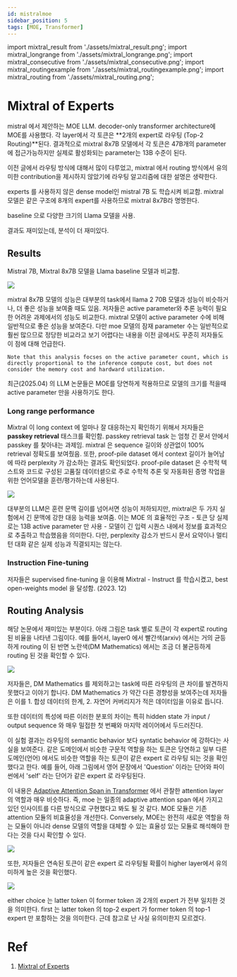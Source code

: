 ```yaml
---
id: mistralmoe
sidebar_position: 5
tags: [MOE, Transformer]
---
```

import mixtral_result from './assets/mixtral_result.png';
import mixtral_longrange from './assets/mixtral_longrange.png';
import mixtral_consecutive from './assets/mixtral_consecutive.png';
import mixtral_routingexample from './assets/mixtral_routingexample.png';
import mixtral_routing from './assets/mixtral_routing.png';

# Mixtral of Experts

mistral 에서 제안하는 MOE LLM. decoder-only transformer architecture에 MOE를 사용했다. 각 layer에서 각 토큰은 **2개의 expert로 라우팅 (Top-2 Routing)**된다. 결과적으로 mixtral 8x7B 모델에서 각 토큰은 47B개의 parameter에 접근가능하지만 실제로 활성화되는 parameter는 13B 수준이 된다. 

이전 글에서 라우팅 방식에 대해서 많이 다루었고, mixtral 에서 routing 방식에서 유의미한 contribution을 제시하지 않았기에 라우팅 알고리즘에 대한 설명은 생략한다.

experts 를 사용하지 않은 dense model인 mistral 7B 도 학습시켜 비교함. mixtral 모델은 같은 구조에 8개의 expert를 사용하므로 mixtral 8x7B라 명명한다. 

baseline 으로 다양한 크기의 Llama 모델을 사용.

결과도 재미있는데, 분석이 더 재미있다.

## Results

Mistral 7B, Mixtral 8x7B 모델을 Llama baseline 모델과 비교함.

<div style={{textAlign: 'Center'}}>
    <img src={mixtral_result} style={{border: 'solid', width: 600}} />
</div>

mixtral 8x7B 모델의 성능은 대부분의 task에서 llama 2 70B 모델과 성능이 비슷하거나, 더 좋은 성능을 보여줄 때도 있음. 저자들은 active parameter와 추론 능력이 필요한 어려운 과제에서의 성능도 비교한다. mixtral 모델이 active parameter 수에 비해 일반적으로 좋은 성능을 보여준다. 다만 moe 모델의 잠재 parameter 수는 일반적으로 훨씬 많으므로 정당한 비교라고 보기 어렵다는 내용을 이전 글에서도 꾸준히 저자들도 이 점에 대해 언급한다. 

```
Note that this analysis focses on the active parameter count, which is directly proportional to the inference compute cost, but does not consider the memory cost and hardward utilization.
```

최근(2025.04) 의 LLM 논문들은 MOE를 당연하게 적용하므로 모델의 크기를 적을때 active parameter 만을 사용하기도 한다. 

### Long range performance

Mixtral 이 long context 에 얼마나 잘 대응하는지 확인하기 위해서 저자들은 **passkey retrieval** 태스크를 확인함. passkey retrieval task 는 엄청 긴 문서 안에서 passkey 를 찾아내는 과제임. mixtral 은 sequence 길이와 상관없이 100% retrieval 정확도를 보여줬음. 또한, proof-pile dataset 에서 context 길이가 늘어남에 따라 perplexity 가 감소하는 결과도 확인되었다. proof-pile dataset 은 수학적 텍스트와 코드로 구성된 고품질 데이터셑으로 주로 수학적 추론 및 자동화된 증명 작업을 위한 언어모델을 훈련/평가하는데 사용된다. 

<div style={{textAlign: 'Center'}}>
    <img src={mixtral_longrange} style={{border: 'solid', width: 600}} />
</div>

대부분의 LLM은 훈련 문맥 길이를 넘어서면 성능이 저하되지만, mixtral은 두 가지 실험에서 긴 문맥에 강한 대응 능력을 보여줌. 이는 MOE 의 효율적인 구조 - 토큰 당 실제로는 13B active parameter 만 사용 - 모델이 긴 입력 시퀀스 내에서 정보를 효과적으로 추출하고 학습했음을 의미한다. 다만, perplexity 감소가 반드시 문서 요약이나 멀티턴 대화 같은 실제 성능과 직결되지는 않는다.

### Instruction Fine-tuning

저자들은 supervised fine-tuning 을 이용해 Mixtral - Instruct 를 학습시켰고, best open-weights model 을 달성함. (2023. 12)


## Routing Analysis

해당 논문에서 재미있는 부분이다. 아래 그림은 task 별로 토큰이 각 expert로 routing된 비율을 나타낸 그림이다. 예를 들어서, layer0 에서 빨간색(arxiv) 에서는 거의 균등하게 routing 이 된 반면 노란색(DM Mathematics) 에서는 조금 더 불균등하게 routing 된 것을 확인할 수 있다. 

<div style={{textAlign: 'Center'}}>
    <img src={mixtral_routing} style={{border: 'solid', width: 600}} />
</div>

저자들은, DM Mathematics 를 제외하고는 task에 따른 라우팅의 큰 차이를 발견하지 못했다고 이야기 합니다. DM Mathematics 가 약간 다른 경향성을 보여주는데 저자들은 이를 1. 합성 데이터의 한계, 2. 자연어 커버리지가 적은 데이터임을 이유로 듭니다. 

또한 데이터의 특성에 따른 이러한 분포의 차이는 특히 hidden state 가 input / output sequence 와 매우 밀접한 첫 번째와 마지막 레이어에서 두드러진다. 

이 실험 결과는 라우팅의 semantic behavior 보다 syntatic behavior 에 강하다는 사실을 보여준다. 같은 도메인에서 비슷한 구문적 역할을 하는 토큰은 당연하고 일부 다른 도메인(언어) 에서도 비슷한 역할을 하는 토큰이 같은 expert 로 라우팅 되는 것을 확인했다고 한다. 예를 들어, 아래 그림에서 영어 문장에서 'Question' 이라는 단어와 파이썬에서 'self' 라는 단어가 같은 expert 로 라우팅된다.

이 내용은 [Adaptive Attention Span in Transformer](/docs/tasks/efficienttrain/MOE/moe2.md) 에서 관찰한 attention layer 의 역할과 매우 비슷하다. 즉, moe 는 일종의 adaptive attention span 에서 가지고 있던 인사이트를 다른 방식으로 구현했다고 봐도 될 것 같다. MOE 모듈은 기존 attention 모듈의 비효율성을 개선한다. Conversely, MOE는 완전히 새로운 역할을 하는 모듈이 아니라 dense 모델의 역할을 대체할 수 있는 효율성 있는 모듈로 해석해야 한다는 것을 다시 확인할 수 있다.

<div style={{textAlign: 'Center'}}>
    <img src={mixtral_routingexample} style={{border: 'solid', width: 600}} />
</div>

또한, 저자들은 연속된 토큰이 같은 expert 로 라우팅될 확률이 higher layer에서 유의미하게 높은 것을 확인했다. 

<div style={{textAlign: 'Center'}}>
    <img src={mixtral_consecutive} style={{border: 'solid', width: 600}} />
</div>

either choice 는 latter token 이 former token 과 2개의 expert 가 전부 일치한 것을 의미한다. first 는 latter token 의 top-2 expert 가 former token 의 top-1 expert 만 포함하는 것을 의미한다. 근데 참고로 난 사실 유의미한지 모르겠다.

# Ref

1. [Mixtral of Experts](https://arxiv.org/pdf/2401.04088)